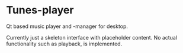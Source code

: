 # Tunes-player
Qt based music player and -manager for desktop.

Currently just a skeleton interface with placeholder content. No actual functionality such as playback, is implemented.
